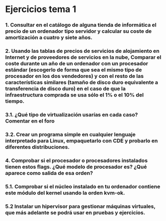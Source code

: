 # Ejercicios tema 1

### 1. Consultar en el catálogo de alguna tienda de informática el precio de un ordenador tipo servidor y calcular su coste de amortización a cuatro y siete años.


### 2. Usando las tablas de precios de servicios de alojamiento en Internet y de proveedores de servicios en la nube, Comparar el coste durante un año de un ordenador con un procesador estándar (escogerlo de forma que sea el mismo tipo de procesador en los dos vendedores) y con el resto de las características similares (tamaño de disco duro equivalente a transferencia de disco duro) en el caso de que la infraestructura comprada se usa sólo el 1% o el 10% del tiempo.


### 3.1. ¿Qué tipo de virtualización usarías en cada caso? Comentar en el foro


### 3.2. Crear un programa simple en cualquier lenguaje interpretado para Linux, empaquetarlo con CDE y probarlo en diferentes distribuciones.


### 4. Comprobar si el procesador o procesadores instalados tienen estos flags. ¿Qué modelo de procesador es? ¿Qué aparece como salida de esa orden?


### 5.1. Comprobar si el núcleo instalado en tu ordenador contiene este módulo del kernel usando la orden kvm-ok.


### 5.2 Instalar un hipervisor para gestionar máquinas virtuales, que más adelante se podrá usar en pruebas y ejercicios.
